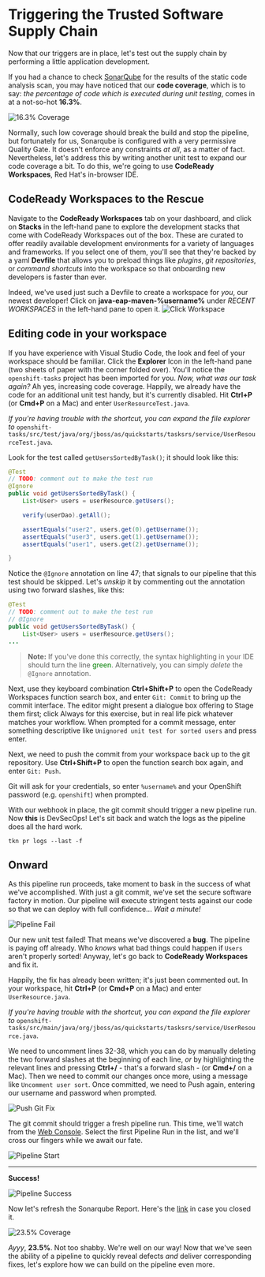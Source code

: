 # Triggering the Trusted Software Supply Chain

Now that our triggers are in place, let's test out the supply chain by performing a little application development.

If you had a chance to check [SonarQube](https://sonarqube-devsecops.%cluster_subdomain%/dashboard?id=%username%-openshift-tasks) for the results of the static code analysis scan, you may have noticed that our **code coverage**, which is to say: *the percentage of code which is executed during unit testing*, comes in at a not-so-hot **16.3%**.

![16.3% Coverage](images/16.3_coverage.png)

Normally, such low coverage should break the build and stop the pipeline, but fortunately for us, Sonarqube is configured with a very permissive Quality Gate. It doesn't enforce any constraints *at all*, as a matter of fact. Nevertheless, let's address this by writing another unit test to expand our code coverage a bit. To do this, we're going to use **CodeReady Workspaces**, Red Hat's in-browser IDE.

## CodeReady Workspaces to the Rescue

Navigate to the **CodeReady Workspaces** tab on your dashboard, and click on **Stacks** in the left-hand pane to explore the development stacks that come with CodeReady Workspaces out of the box. These are curated to offer readily available development environments for a variety of languages and frameworks. If you select one of them, you'll see that they're backed by a yaml **Devfile** that allows you to preload things like *plugins*, *git repositories*, or *command shortcuts* into the workspace so that onboarding new developers is faster than ever.

Indeed, we've used just such a Devfile to create a workspace for *you*, our newest developer! Click on **java-eap-maven-%username%** under *RECENT WORKSPACES* in the left-hand pane to open it.
![Click Workspace](images/click_workspace.png)

## Editing code in your workspace

If you have experience with Visual Studio Code, the look and feel of your workspace should be familiar. Click the **Explorer** Icon in the left-hand pane (two sheets of paper with the corner folded over). You'll notice the `openshift-tasks` project has been imported for you. *Now, what was our task again?* Ah yes, increasing code coverage. Happily, we already have the code for an additional unit test handy, but it's currently disabled. Hit **Ctrl+P** (or **Cmd+P** on a Mac) and enter `UserResourceTest.java`.

*If you're having trouble with the shortcut, you can expand the file explorer to* `openshift-tasks/src/test/java/org/jboss/as/quickstarts/tasksrs/service/UserResourceTest.java`.

Look for the test called `getUsersSortedByTask()`; it should look like this:

```java
@Test
// TODO: comment out to make the test run
@Ignore
public void getUsersSortedByTask() {
    List<User> users = userResource.getUsers();

    verify(userDao).getAll();

    assertEquals("user2", users.get(0).getUsername());
    assertEquals("user3", users.get(1).getUsername());
    assertEquals("user1", users.get(2).getUsername());

}
```

Notice the `@Ignore` annotation on line 47; that signals to our pipeline that this test should be skipped. Let's *unskip* it by commenting out the annotation using two forward slashes, like this:

```java
@Test
// TODO: comment out to make the test run
// @Ignore
public void getUsersSortedByTask() {
    List<User> users = userResource.getUsers();
...
```

> **Note:** If you've done this correctly, the syntax highlighting in your IDE should turn the line <span style='color:green'>green</span>. Alternatively, you can simply *delete* the `@Ignore` annotation.

Next, use they keyboard combination **Ctrl+Shift+P** to open the CodeReady Workspaces function search box, and enter `Git: Commit` to bring up the commit interface. The editor might present a dialogue box offering to Stage them first; click Always for this exercise, but in real life pick whatever matches your workflow. When prompted for a commit message, enter something descriptive like `Unignored unit test for sorted users` and press enter.

Next, we need to push the commit from your workspace back up to the git repository. Use **Ctrl+Shift+P** to open the function search box again, and enter `Git: Push`.

Git will ask for your credentials, so enter `%username%` and your OpenShift password (e.g. `openshift`) when prompted.

With our webhook in place, the git commit should trigger a new pipeline run. Now **this** is DevSecOps! Let's sit back and watch the logs as the pipeline does all the hard work.

```execute
tkn pr logs --last -f
```

## Onward

As this pipeline run proceeds, take moment to bask in the success of what we've accomplished. With just a git commit, we've set the secure software factory in motion. Our pipeline will execute stringent tests against our code so that we can deploy with full confidence... *Wait a minute!*

![Pipeline Fail](images/pipeline_fail.png)

Our new unit test failed! That means we've discovered a **bug**. The pipeline is paying off already. Who *knows* what bad things could happen if `Users` aren't properly sorted! Anyway, let's go back to **CodeReady Workspaces** and fix it.

Happily, the fix has already been written; it's just been commented out. In your workspace, hit **Ctrl+P** (or **Cmd+P** on a Mac) and enter `UserResource.java`.

*If you're having trouble with the shortcut, you can expand the file explorer to* `openshift-tasks/src/main/java/org/jboss/as/quickstarts/tasksrs/service/UserResource.java`.

We need to uncomment lines 32-38, which you can do by manually deleting the two forward slashes at the beginning of each line, *or* by highlighting the relevant lines and pressing **Ctrl+/**  - that's a forward slash - (or **Cmd+/** on a Mac). Then we need to commit our changes once more, using a message like `Uncomment user sort`. Once committed, we need to Push again, entering our username and password when prompted.

![Push Git Fix](images/push_git_fix.png)

The git commit should trigger a fresh pipeline run. This time, we'll watch from the [Web Console](%console_url%/k8s/ns/%username%-cicd/tekton.dev~v1beta1~PipelineRun). Select the first Pipeline Run in the list, and we'll cross our fingers while we await our fate.

![Pipeline Start](images/pipeline_start.png)

***

**Success!**

![Pipeline Success](images/pipeline_success.png)

Now let's refresh the Sonarqube Report. Here's the [link](https://sonarqube-devsecops.%cluster_subdomain%/dashboard?id=%username%-openshift-tasks) in case you closed it.

![23.5% Coverage](images/23.5_coverage.png)

*Ayyy*, **23.5%**. Not too shabby. We're well on our way! Now that we've seen the ability of a pipeline to quickly reveal defects *and* deliver corresponding fixes, let's explore how we can build on the pipeline even more.
